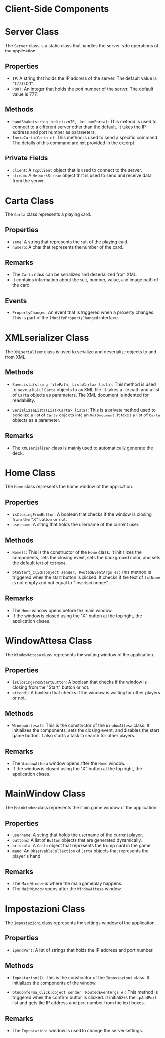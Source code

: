 # Client-Side Components

# Server Class

The `Server` class is a static class that handles the server-side operations of the application.

## Properties

- `IP`: A string that holds the IP address of the server. The default value is "127.0.0.1".
- `PORT`: An integer that holds the port number of the server. The default value is 777.

## Methods

- `handShake(string indirizzoIP, int numPorta)`: This method is used to connect to a different server other than the default. It takes the IP address and port number as parameters.
- `InviaCarta(Carta c)`: This method is used to send a specific command. The details of this command are not provided in the excerpt.

## Private Fields

- `client`: A `TcpClient` object that is used to connect to the server.
- `stream`: A `NetworkStream` object that is used to send and receive data from the server.

# Carta Class

The `Carta` class represents a playing card.

## Properties

- `seme`: A string that represents the suit of the playing card.
- `numero`: A char that represents the number of the card.

## Remarks

- The `Carta` class can be serialized and deserialized from XML.
- It contains information about the suit, number, value, and image path of the card.

## Events

- `PropertyChanged`: An event that is triggered when a property changes. This is part of the `INotifyPropertyChanged` interface.

# XMLserializer Class

The `XMLserializer` class is used to serialize and deserialize objects to and from XML.

## Methods

- `SaveLista(string filePath, List<Carta> lista)`: This method is used to save a list of `Carta` objects to an XML file. It takes a file path and a list of `Carta` objects as parameters. The XML document is indented for readability.

- `SerializzaLista(List<Carta> lista)`: This is a private method used to serialize a list of `Carta` objects into an `XmlDocument`. It takes a list of `Carta` objects as a parameter.

## Remarks

- The `XMLserializer` class is mainly used to automatically generate the deck.

# Home Class

The `Home` class represents the home window of the application.

## Properties

- `isClosingFromButton`: A boolean that checks if the window is closing from the "X" button or not.
- `username`: A string that holds the username of the current user.

## Methods

- `Home()`: This is the constructor of the `Home` class. It initializes the components, sets the closing event, sets the background color, and sets the default text of `txtNome`.

- `btnStart_Click(object sender, RoutedEventArgs e)`: This method is triggered when the start button is clicked. It checks if the text of `txtNome` is not empty and not equal to "Inserisci nome:".

## Remarks

- The `Home` window opens before the main window.
- If the window is closed using the "X" button at the top right, the application closes.

# WindowAttesa Class

The `WindowAttesa` class represents the waiting window of the application.
## Properties

- `isClosingFromStartButton`: A boolean that checks if the window is closing from the "Start" button or not.
- `attendi`: A boolean that checks if the window is waiting for other players or not.

## Methods

- `WindowAttesa()`: This is the constructor of the `WindowAttesa` class. It initializes the components, sets the closing event, and disables the start game button. It also starts a task to search for other players.

## Remarks

- The `WindowAttesa` window opens after the `Home` window.
- If the window is closed using the "X" button at the top right, the application closes.

# MainWindow Class

The `MainWindow` class represents the main game window of the application.

## Properties

- `username`: A string that holds the username of the current player.
- `buttons`: A list of `Button` objects that are generated dynamically.
- `briscola`: A `Carta` object that represents the trump card in the game.
- `mano`: An `ObservableCollection` of `Carta` objects that represents the player's hand.

## Remarks

- The `MainWindow` is where the main gameplay happens.
- The `MainWindow` opens after the `WindowAttesa` window.

# Impostazioni Class

The `Impostazioni` class represents the settings window of the application.

## Properties

- `ipAndPort`: A list of strings that holds the IP address and port number.

## Methods

- `Impostazioni()`: This is the constructor of the `Impostazioni` class. It initializes the components of the window.

- `btnConferma_Click(object sender, RoutedEventArgs e)`: This method is triggered when the confirm button is clicked. It initializes the `ipAndPort` list and gets the IP address and port number from the text boxes.

## Remarks

- The `Impostazioni` window is used to change the server settings.